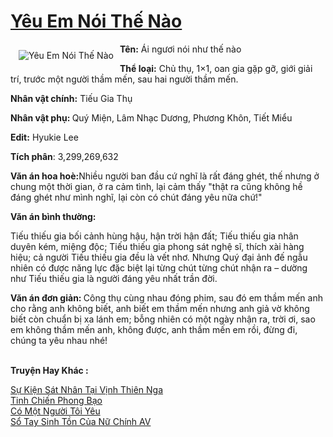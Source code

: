 <a href="https://utruyen.com/yeu-em-noi-the-nao/21092/" title="Yêu Em Nói Thế Nào"><h1>Yêu Em Nói Thế Nào</h1></a><div style="display:table"><img align="right" style="float: left; padding: 10px;" src="https://utruyen.com/images/story/200x260/yeu-em-noi-the-nao.jpg" alt="Yêu Em Nói Thế Nào"><b>Tên:</b> Ái ngươi nói như thế nào<p></p><b>Thể loại:</b> Chủ thụ, 1×1, oan gia gặp gỡ, giới giải trí, trước một người thầm mến, sau hai người thầm mến.<p></p><b>Nhân vật chính:</b> Tiếu Gia Thụ<p></p><b>Nhân vật phụ: </b>Quý Miện, Lâm Nhạc Dương, Phương Khôn, Tiết Miểu<p></p><b>Edit:</b> Hyukie Lee<p></p><b>Tích phân</b>: 3,299,269,632<p></p><b>Văn án hoa hoè:</b>Nhiều người ban đầu cứ nghĩ là rất đáng ghét, thế nhưng ở chung một thời gian, ở ra cảm tình, lại cảm thấy "thật ra cũng không hề đáng ghét như mình nghĩ, lại còn có chút đáng yêu nữa chứ!"<p></p><b>Văn án bình thường:</b><p></p>Tiếu thiếu gia bối cảnh hùng hậu, hận trời hận đất; Tiếu thiếu gia nhân duyên kém, miệng độc; Tiếu thiếu gia phong sát nghệ sĩ, thích xài hàng hiệu; cả người Tiếu thiếu gia đều là vết nhơ. Nhưng Quý đại ảnh đế ngẫu nhiên có được năng lực đặc biệt lại từng chút từng chút nhận ra – dường như Tiếu thiếu gia là người đáng yêu nhất trần đời.<p></p><b>Văn án đơn giản: </b>Công thụ cùng nhau đóng phim, sau đó em thầm mến anh cho rằng anh không biết, anh biết em thầm mến nhưng anh giả vờ không biết còn chuẩn bị xa lánh em; bỗng nhiên có một ngày nhận ra, trời ơi, sao em không thầm mến anh, không được, anh thầm mến em rồi, đừng đi, chúng ta yêu nhau nhé!</div><p><br><b>Truyện Hay Khác :</b></p><a href="https://utruyen.com/su-kien-sat-nhan-tai-vinh-thien-nga/20946/" alt="Sự Kiện Sát Nhân Tại Vịnh Thiên Nga">Sự Kiện Sát Nhân Tại Vịnh Thiên Nga</a><br/><a href="https://github.com/quanluxury/truyenhot/tree/master/truyenhay/9489/" alt="Tinh Chiến Phong Bạo">Tinh Chiến Phong Bạo</a><br/><a href="https://truyenngontinhay.wordpress.com/2019/10/03/co-mot-nguoi-toi-yeu/" alt="Có Một Người Tôi Yêu">Có Một Người Tôi Yêu</a><br/><a href="https://github.com/quanluxury/ngontinhhot/tree/master/truyenhay/18380/" alt="Sổ Tay Sinh Tồn Của Nữ Chính AV">Sổ Tay Sinh Tồn Của Nữ Chính AV</a><br/>